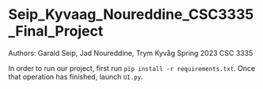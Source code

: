 # Seip_Kyvaag_Noureddine_CSC3335_Final_Project
Authors: Garald Seip, Jad Noureddine, Trym Kyvåg
Spring 2023
CSC 3335

In order to run our project, first run `pip install -r requirements.txt`. Once that operation has finished, launch `UI.py`.
